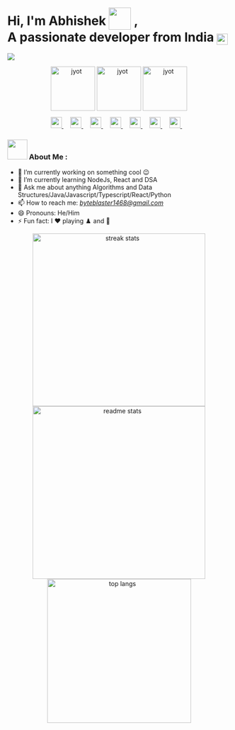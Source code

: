 # Hi, I'm Abhishek <img style="vertical-align: -30%" src="https://media.giphy.com/media/KGMzZvWa5su2O5LCVR/giphy.gif" width="50" height="50"> , <br> A passionate developer from India <img style="vertical-align: bottom" src="https://static.vecteezy.com/system/resources/previews/011/571/519/original/circle-flag-of-india-free-png.png" width="25">

[![](https://visitcount.itsvg.in/api?id=abhishekbr&label=Profile%20Views&color=10&icon=5&pretty=false)](https://visitcount.itsvg.in)

<p align="center">
  <a href="https://leetcode.com/Abhishek__B_R/" target="_blank"><img align="center" src="https://leetcode.com/static/images/badges/2024/gif/2024-09.gif" alt="jyot" height="100" width="100" /></a>
  <a href="https://leetcode.com/Abhishek__B_R/" target="_blank"><img align="center" src="https://assets.leetcode.com/static_assets/marketing/2024-50.gif" alt="jyot" height="100" width="100" /></a>
  <a href="https://leetcode.com/Abhishek__B_R/" target="_blank"><img align="center" src="https://leetcode.com/static/images/badges/2025/gif/2025-02.gif" alt="jyot" height="100" width="100" /></a>
</p>

<p align="center">
  <a href="https://www.linkedin.com/in/">
    <img src="https://www.vectorlogo.zone/logos/linkedin/linkedin-tile.svg" width="25px">
  </a> &nbsp;&nbsp;&nbsp;
  <a href="https://github.com/Abhishek-B-R">
    <img src="https://www.vectorlogo.zone/logos/github/github-tile.svg" width="25px">
  </a>&nbsp;&nbsp;&nbsp;
  <a href="https://www.instagram.com/abhi__br/">
    <img src="https://www.vectorlogo.zone/logos/instagram/instagram-icon.svg" width="25px">
  </a>&nbsp;&nbsp;&nbsp;
  <a href="https://x.com/AbhiCodes01">
    <img src="https://img.freepik.com/premium-vector/new-twitter-x-logo-vector-twitter-x-sign-vector_952796-6.jpg" width="25px">
  </a>&nbsp;&nbsp;&nbsp;
  <a href="https://dev.to/abhishek_br_b4b1f4db3f18">
    <img src="https://www.vectorlogo.zone/logos/devto/devto-icon.svg" width="25px">
  </a>&nbsp;&nbsp;&nbsp;
  <a href="mailto:byteblaster1468@gmail.com">
    <img src="https://www.vectorlogo.zone/logos/gmail/gmail-icon.svg" width="25px">
  </a>&nbsp;&nbsp;&nbsp;
  <a href="https://discord.com/channels/@abhishekbr01">
    <img src="https://www.vectorlogo.zone/logos/discord/discord-tile.svg" width="25px">
  </a>&nbsp;&nbsp;&nbsp;
</p>

### <img src="https://user-images.githubusercontent.com/52351749/127751174-7b5a530a-1b9f-4d0c-acd3-1aeac7dab558.gif" width="45px"> About Me : 

- 🔭 I’m currently working on something cool 😉
- 🌱 I’m currently learning NodeJs, React and DSA
- 💬 Ask me about anything Algorithms and Data Structures/Java/Javascript/Typescript/React/Python
- 📫 How to reach me: *byteblaster1468@gmail.com*
- 😄 Pronouns: He/Him
- ⚡ Fun fact: I ❤️ playing ♟️ and 🏐

<div align=center>
  <img width=390 src="https://streak-stats.demolab.com/?user=Abhishek-B-R&count_private=true&theme=react&border_radius=10" alt="streak stats"/>
  <img width=390 src="https://github-readme-stats.vercel.app/api?username=Abhishek-B-R&show_icons=true&theme=react&rank_icon=github&border_radius=10" alt="readme stats" />
  <img width=325 align="center" src="https://github-readme-stats.vercel.app/api/top-langs/?username=Abhishek-B-R&hide=HTML&langs_count=8&layout=compact&theme=react&border_radius=10&size_weight=0.5&count_weight=0.5&exclude_repo=github-readme-stats" alt="top langs" />
</div>

<!---# Languages and Tools
<p align="center">
      <img src="https://user-images.githubusercontent.com/52351749/127752469-1265145c-d445-41de-b1ca-25114ebd9df6.png" alt="javascript" width="55" height="55"/>
      <img src="https://www.vectorlogo.zone/logos/java/java-icon.svg" alt="java" width="65" height="65"/> 
      <img src="https://www.vectorlogo.zone/logos/python/python-icon.svg" alt="python" width="55" height="55"/>
      <img src="https://www.vectorlogo.zone/logos/typescriptlang/typescriptlang-icon.svg" alt="typescript" width="55" height="55"/>
      <img src="https://www.vectorlogo.zone/logos/reactjs/reactjs-icon.svg" alt="react" width="55" height="55"/>
      <img src="https://www.vectorlogo.zone/logos/tailwindcss/tailwindcss-icon.svg" alt="tailwind css" width="55" height="55"/>
      <img src="https://user-images.githubusercontent.com/52351749/127752433-8c8cc395-62d0-4713-b1ee-7c6c622ab95b.png" alt="c" width="55" height="55"/> 
      <img src="https://www.vectorlogo.zone/logos/isocpp/isocpp-icon.svg" alt="c++" width="55" height="55"/>
      <img src="https://www.vectorlogo.zone/logos/git-scm/git-scm-icon.svg" alt="GIT" width="55" height="55"/> 
      <img src="https://www.vectorlogo.zone/logos/nodejs/nodejs-icon.svg" alt="node js" width="55" height="55"/>
      <img src="https://www.vectorlogo.zone/logos/mysql/mysql-ar21.svg" alt="mysql" width="110" height="75"/> 
      <img src="https://www.vectorlogo.zone/logos/ubuntu/ubuntu-icon.svg" alt="ubuntu" width="55" height="55"/>
      <img src="https://www.vectorlogo.zone/logos/linux/linux-icon.svg" alt="linux" width="55" height="55"/> 
      <img src="https://www.vectorlogo.zone/logos/arduino/arduino-icon.svg" alt="arduino" width="55" height="55"/> 
</p>--->
